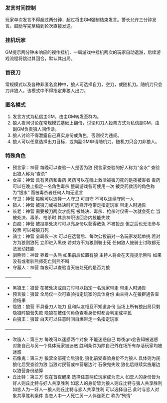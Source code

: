 ### 发言时间控制
玩家单次发言不得超过两分钟，超过将由GM强制结束发言。警长允许三分钟发言。鼓励写完草稿到轮次直接发送。

### 挂机玩家
GM提示两分钟未响应的视作挂机，一局游戏中挂机两次的玩家自动退游，后续游戏流程将跳过其回合，默认其出局。

### 首夜刀
常规模式以及各种非匿名变种中，狼人可选择自刀，空刀，或随机刀。随机刀只会刀非狼人。该模式中不得指定非狼人出刀。

### 匿名模式
1. 发言方式为私信主GM，由主GM转发至群内。
2. 狼人夜间讨论在常规模式基础上翻倍，讨论和刀人投票方式为私信副GM，由副GM负责狼人间传话。
3. 狼人讨论不得泄露自己真实身份或角色，否则视为违规。
4. 狼人可以任意选择出刀目标，或向副GM申请随机刀。随机刀只会刀非狼人。

### 特殊角色
- 预言家：神营 每晚可以查验一人是否为狼 预言家查验的好人称为“金水” 查验出狼人称为“查杀”
- 女巫：神营 具有灵药和毒药 灵药可以在晚上救活被狼刀死的是夜被害者 毒药可以在晚上指定一名角色毒杀 整局游戏各可使用一次 被灵药救活的角色称为“银水” 而被毒杀者任何人均无遗言
- 守卫：神营 每晚可以选择一人守卫 可自守 不可以连续守同一人
- 猎人：神营 被狼刀或被处决时可选择开枪带走指定玩家 带走人时通告
- 长老：神营 需要被刀两次才能死 被处决、毒杀、枪杀时仅需一次就会死亡 当被处决、毒杀、枪杀时 其余神职该回合内技能失效
- 白痴：神营 被投票处决时可以亮身份以获得赦免 不被投走 但之后也无法参与投票 可以被狼刀死
- 骑士：神营 全局仅一次 可以在选警后、每次公投前对一名玩家发起单挑 若对方为狼则狼死 立即进入黑夜 若对方不为狼则骑士死 任何狼人被骑士讨取都无法发动技能
- 驯熊师：神营 养着一头熊 如果前后位置有狼 主持人将会在天亮提示熊叫 如果没有或者驯熊师死亡则熊不叫
- 守墓人：神营 每夜可以查验当天被处死的是否为狼

——————

- 黑狼王：狼营 在被处决或自刀时可以指定一名玩家带走 带走人时通告
- 预言狼：狼营 全局仅一次可查验指定玩家的具体身份 由主持人在狼群通告查验结果
- 隐狼：狼营 不具备刀人能力 且和队友相互不知道身份 当场上所有狼出局只剩隐狼时狼营失败 隐狼在被任何角色查看身份时都会判定成平民
- 白狼王：狼营 白天可以任意时间自爆带走一名指定玩家

——————

- 吹笛人：第三方 每晚可以迷惑两个对象 不能迷惑自己 每夜gm会告知被迷惑对象自己与另一个具体玩家被迷惑 胜利条件为除自己外在场所有存活玩家均被迷惑
- 石像鬼：第三方 狼营全部死亡后狼化 狼化前受查验身份不为狼人 具体则为民 狼化后受查验为狼 当狼对民营或神营屠边时 石像鬼失败 狼化后继续实施屠边 以狼营身份结算
- 丘比特：第三方 仅在首夜醒来 选择任意两位玩家成为恋人 如恋人的身份皆为好人则丘比特与好人共享胜利 如恋人的身份皆为狼人则丘比特与狼人共享胜利 如恋人为一好人一狼人则丘比特与恋人共享胜利 可以选择自己 此时与恋人对象共享胜利条件 当恋人中一人死亡另一人伴连死亡 称为“殉情”
